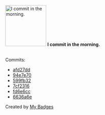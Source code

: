 <img src="https://my-badges.github.io/my-badges/morning-commits.png" alt="I commit in the morning." title="I commit in the morning." width="128">
<strong>I commit in the morning.</strong>
<br><br>

Commits:

- <a href="https://github.com/wcrum/chainguard-image-watcher/commit/afd27dd777f6546a2ab88f2b5e52af4d0a526c23">afd27dd</a>
- <a href="https://github.com/wcrum/chainguard-image-watcher/commit/94e7e70af8486b316632e20830b11511c1c22849">94e7e70</a>
- <a href="https://github.com/wcrum/chainguard-image-watcher/commit/599fb32f6591eefd602fb35e2bb075fd9b4b2f9c">599fb32</a>
- <a href="https://github.com/validator-labs/validator-plugin-kubescape/commit/7cf23167b3d9cf95b88547b928869282e4d09106">7cf2316</a>
- <a href="https://github.com/wcrum/py-cot/commit/fd6e6cc8f9914a3655696b949f180be6984311f9">fd6e6cc</a>
- <a href="https://github.com/wcrum/py-cot/commit/6636a6e84cfbe530283277a60f3891486f692b6d">6636a6e</a>


Created by <a href="https://github.com/my-badges/my-badges">My Badges</a>